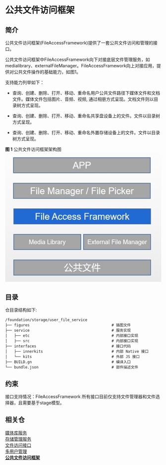 # 公共文件访问框架

## 简介

公共文件访问框架(FileAccessFramework)提供了一套公共文件访问和管理的接口。

公共文件访问框架中FileAccessFramework向下对接底层文件管理服务，如medialibrary、externalFileManager。FileAccessFramework向上对接应用，提供对公共文件操作的基础能力，如图1。

支持能力列举如下：
- 查询、创建、删除、打开、移动、重命名用户公共文件路径下媒体文件和文档文件。媒体文件包括图片、音频、视频, 通过相册方式呈现。文档文件则以目录树方式呈现。

- 查询、创建、删除、打开、移动、重命名共享盘设备上的文件。文件以目录树方式呈现。

- 查询、创建、删除、打开、移动、重命名外置存储设备上的文件。文件以目录树方式呈现。

**图 1**  公共文件访问框架架构图
![](figures/file_access_framework.png "公共文件访问框架架构图")

## 目录

仓目录结构如下:
```
/foundation/storage/user_file_service
├── figures                                     # 插图文件
├── service                                     # 服务实现
│   ├── etc                                     # 内部接口实现
│   ├── src                                     # 内部接口实现
├── interfaces                                  # 接口代码
│   ├── innerkits                               # 内部 Native 接口
│   └── kits                                    # 外部 JS 接口
├── BUILD.gn                                    # 编译入口
└── bundle.json                                 # 部件描述文件
```

## 约束
接口支持情况：FileAccessFramework 所有接口目前仅支持文件管理器和文件选择器，且需要基于stage模型。

## 相关仓
[媒体库服务](https://gitee.com/openharmony/multimedia_medialibrary_standard)  
[存储管理服务](https://gitee.com/openharmony/filemanagement_storage_service)  
[文件访问接口](https://gitee.com/openharmony/filemanagement_file_api)  
[多用户管理](http:////gitee.com/openharmony/account_os_account)  
[**公共文件访问框架**](https://gitee.com/openharmony/filemanagement_user_file_service)  





